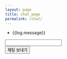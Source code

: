 ```yaml
---
layout: page
title: chat_page
permalink: /chat/
---
```

<div class='chat' ng-controller='appCtl'>
  <div class="chat_mid">
    <ul class="log">
      <li ng-repeat='log in chat_logs | reverse'>
        {{log.message}}
    </ul>
  </div>

  <div class="chat_bot">
      <div class='col-md-11 chat_op'>
        <input type="text" class="form-control" ng-model="msg" my-Enter="insertmsg_angular()">
      </div>
      <div class='col-md-1 chat_op' >
        <button type="button" class="btn btn-primary center-block" ng-click='insertmsg_angular()' >채팅 보내기</button>
      </div>
  </div>
</div>
